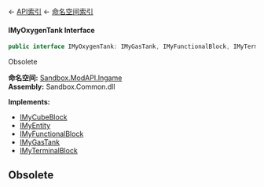 ← [API索引](Api-Index) ← [命名空间索引](Namespace-Index)

#### IMyOxygenTank Interface

```csharp
public interface IMyOxygenTank: IMyGasTank, IMyFunctionalBlock, IMyTerminalBlock, IMyCubeBlock, IMyEntity
```

Obsolete

**命名空间:** [Sandbox.ModAPI.Ingame](Sandbox.ModAPI.Ingame)  
**Assembly:** Sandbox.Common.dll

**Implements:**  
* [IMyCubeBlock](VRage.Game.ModAPI.Ingame.IMyCubeBlock)  
* [IMyEntity](VRage.Game.ModAPI.Ingame.IMyEntity)  
* [IMyFunctionalBlock](Sandbox.ModAPI.Ingame.IMyFunctionalBlock)  
* [IMyGasTank](Sandbox.ModAPI.Ingame.IMyGasTank)  
* [IMyTerminalBlock](Sandbox.ModAPI.Ingame.IMyTerminalBlock)

## Obsolete



